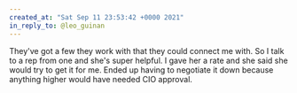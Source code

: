 ```yaml
---
created_at: "Sat Sep 11 23:53:42 +0000 2021"
in_reply_to: @leo_guinan
---
```


They've got a few they work with that they could connect me with. So I talk to a rep from one and she's super helpful. I gave her a rate and she said she would try to get it for me. Ended up having to negotiate it down because anything higher would have needed CIO approval.